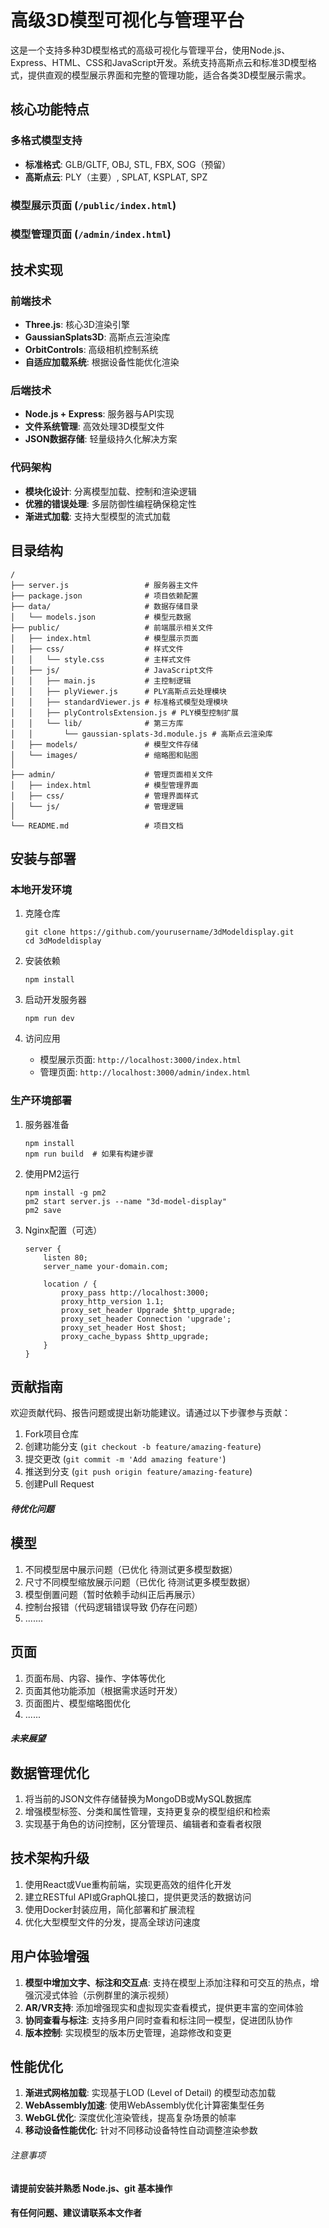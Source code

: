 # 高级3D模型可视化与管理平台

这是一个支持多种3D模型格式的高级可视化与管理平台，使用Node.js、Express、HTML、CSS和JavaScript开发。系统支持高斯点云和标准3D模型格式，提供直观的模型展示界面和完整的管理功能，适合各类3D模型展示需求。

## 核心功能特点

### 多格式模型支持
- **标准格式**: GLB/GLTF, OBJ, STL, FBX, SOG（预留）
- **高斯点云**: PLY（主要）, SPLAT, KSPLAT, SPZ

### 模型展示页面 (`/public/index.html`)


### 模型管理页面 (`/admin/index.html`)


## 技术实现

### 前端技术
- **Three.js**: 核心3D渲染引擎
- **GaussianSplats3D**: 高斯点云渲染库
- **OrbitControls**: 高级相机控制系统
- **自适应加载系统**: 根据设备性能优化渲染

### 后端技术
- **Node.js + Express**: 服务器与API实现
- **文件系统管理**: 高效处理3D模型文件
- **JSON数据存储**: 轻量级持久化解决方案

### 代码架构
- **模块化设计**: 分离模型加载、控制和渲染逻辑
- **优雅的错误处理**: 多层防御性编程确保稳定性
- **渐进式加载**: 支持大型模型的流式加载

## 目录结构

```
/
├── server.js                 # 服务器主文件
├── package.json              # 项目依赖配置
├── data/                     # 数据存储目录
│   └── models.json           # 模型元数据
├── public/                   # 前端展示相关文件
│   ├── index.html            # 模型展示页面
│   ├── css/                  # 样式文件
│   │   └── style.css         # 主样式文件
│   ├── js/                   # JavaScript文件
│   │   ├── main.js           # 主控制逻辑
│   │   ├── plyViewer.js      # PLY高斯点云处理模块
│   │   ├── standardViewer.js # 标准格式模型处理模块
│   │   ├── plyControlsExtension.js # PLY模型控制扩展
│   │   └── lib/              # 第三方库
│   │       └── gaussian-splats-3d.module.js # 高斯点云渲染库
│   ├── models/               # 模型文件存储
│   └── images/               # 缩略图和贴图
│
├── admin/                    # 管理页面相关文件
│   ├── index.html            # 模型管理界面
│   ├── css/                  # 管理界面样式
│   └── js/                   # 管理逻辑
│
└── README.md                 # 项目文档
```

## 安装与部署

### 本地开发环境
1. 克隆仓库
   ```
   git clone https://github.com/yourusername/3dModeldisplay.git
   cd 3dModeldisplay
   ```

2. 安装依赖
   ```
   npm install
   ```

3. 启动开发服务器
   ```
   npm run dev
   ```

4. 访问应用
   - 模型展示页面: `http://localhost:3000/index.html`
   - 管理页面: `http://localhost:3000/admin/index.html`

### 生产环境部署
1. 服务器准备
   ```
   npm install
   npm run build  # 如果有构建步骤
   ```

2. 使用PM2运行
   ```
   npm install -g pm2
   pm2 start server.js --name "3d-model-display"
   pm2 save
   ```

3. Nginx配置（可选）
   ```nginx
   server {
       listen 80;
       server_name your-domain.com;
       
       location / {
           proxy_pass http://localhost:3000;
           proxy_http_version 1.1;
           proxy_set_header Upgrade $http_upgrade;
           proxy_set_header Connection 'upgrade';
           proxy_set_header Host $host;
           proxy_cache_bypass $http_upgrade;
       }
   }
   ```

## 贡献指南
欢迎贡献代码、报告问题或提出新功能建议。请通过以下步骤参与贡献：

1. Fork项目仓库
2. 创建功能分支 (`git checkout -b feature/amazing-feature`)
3. 提交更改 (`git commit -m 'Add amazing feature'`)
4. 推送到分支 (`git push origin feature/amazing-feature`)
5. 创建Pull Request

##### 待优化问题
## 模型
1. 不同模型居中展示问题（已优化 待测试更多模型数据）
2. 尺寸不同模型缩放展示问题（已优化 待测试更多模型数据）
3. 模型倒置问题（暂时依赖手动纠正后再展示）
4. 控制台报错（代码逻辑错误导致 仍存在问题）
5. .......
## 页面
1. 页面布局、内容、操作、字体等优化
2. 页面其他功能添加（根据需求适时开发）
3. 页面图片、模型缩略图优化
4. ......

##### 未来展望

## 数据管理优化
1. 将当前的JSON文件存储替换为MongoDB或MySQL数据库
2. 增强模型标签、分类和属性管理，支持更复杂的模型组织和检索
3. 实现基于角色的访问控制，区分管理员、编辑者和查看者权限

## 技术架构升级
1. 使用React或Vue重构前端，实现更高效的组件化开发
2. 建立RESTful API或GraphQL接口，提供更灵活的数据访问
3. 使用Docker封装应用，简化部署和扩展流程
4.  优化大型模型文件的分发，提高全球访问速度

## 用户体验增强
1. **模型中增加文字、标注和交互点**: 支持在模型上添加注释和可交互的热点，增强沉浸式体验（示例群里的演示视频）
2. **AR/VR支持**: 添加增强现实和虚拟现实查看模式，提供更丰富的空间体验
3. **协同查看与标注**: 支持多用户同时查看和标注同一模型，促进团队协作
4. **版本控制**: 实现模型的版本历史管理，追踪修改和变更

## 性能优化
1. **渐进式网格加载**: 实现基于LOD (Level of Detail) 的模型动态加载
2. **WebAssembly加速**: 使用WebAssembly优化计算密集型任务
3. **WebGL优化**: 深度优化渲染管线，提高复杂场景的帧率
4. **移动设备性能优化**: 针对不同移动设备特性自动调整渲染参数
######  注意事项 
#### 请提前安装并熟悉 Node.js、git 基本操作
#### 有任何问题、建议请联系本文作者
